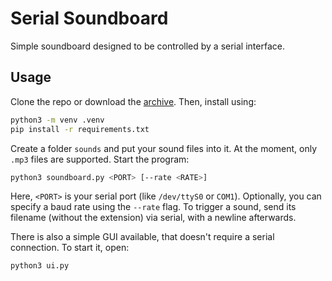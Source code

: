 # Serial Soundboard

Simple soundboard designed to be controlled by a serial interface.

## Usage

Clone the repo or download the [archive](https://github.com/krmax44/serial-soundboard/archive/main.zip). Then, install using:

```bash
python3 -m venv .venv
pip install -r requirements.txt
```

Create a folder `sounds` and put your sound files into it. At the moment, only `.mp3` files are supported. Start the program:

```bash
python3 soundboard.py <PORT> [--rate <RATE>]
```

Here, `<PORT>` is your serial port (like `/dev/ttyS0` or `COM1`). Optionally, you can specify a baud rate using the `--rate` flag. To trigger a sound, send its filename (without the extension) via serial, with a newline afterwards.

There is also a simple GUI available, that doesn't require a serial connection. To start it, open:

```bash
python3 ui.py
```
